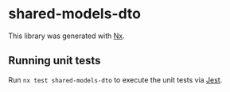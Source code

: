 # shared-models-dto

This library was generated with [Nx](https://nx.dev).

## Running unit tests

Run `nx test shared-models-dto` to execute the unit tests via [Jest](https://jestjs.io).
